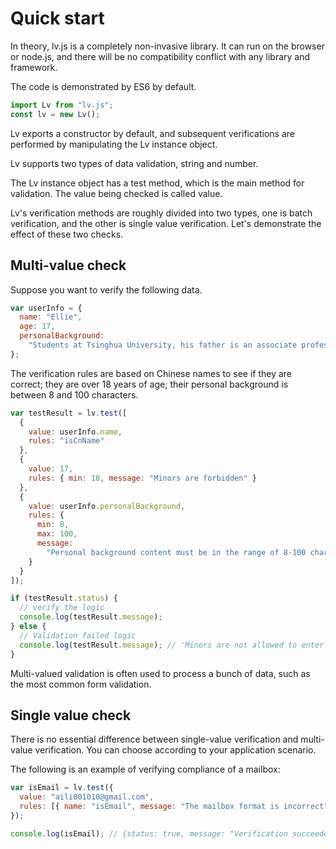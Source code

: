 # Quick start

In theory, lv.js is a completely non-invasive library. It can run on the browser or node.js, and there will be no compatibility conflict with any library and framework.

The code is demonstrated by ES6 by default.

```js
import Lv from "lv.js";
const lv = new Lv();
```

Lv exports a constructor by default, and subsequent verifications are performed by manipulating the Lv instance object.

Lv supports two types of data validation, string and number.

The Lv instance object has a test method, which is the main method for validation. The value being checked is called value.

Lv's verification methods are roughly divided into two types, one is batch verification, and the other is single value verification. Let's demonstrate the effect of these two checks.

## Multi-value check

Suppose you want to verify the following data.

```js
var userInfo = {
  name: "Ellie",
  age: 17,
  personalBackground:
    "Students at Tsinghua University, his father is an associate professor at the Central University for Nationalities, and his mother is a nurse in the outpatient department of psychology at Beijing People's Hospital."
};
```

The verification rules are based on Chinese names to see if they are correct; they are over 18 years of age; their personal background is between 8 and 100 characters.

```js
var testResult = lv.test([
  {
    value: userInfo.name,
    rules: "isCnName"
  },
  {
    value: 17,
    rules: { min: 18, message: "Minors are forbidden" }
  },
  {
    value: userInfo.personalBackground,
    rules: {
      min: 8,
      max: 100,
      message:
        "Personal background content must be in the range of 8-100 characters"
    }
  }
]);

if (testResult.status) {
  // verify the logic
  console.log(testResult.message);
} else {
  // Validation failed logic
  console.log(testResult.message); // 'Minors are not allowed to enter'
}
```

Multi-valued validation is often used to process a bunch of data, such as the most common form validation.

## Single value check

There is no essential difference between single-value verification and multi-value verification. You can choose according to your application scenario.

The following is an example of verifying compliance of a mailbox:

```js
var isEmail = lv.test({
  value: "aili001010@gmail.com",
  rules: [{ name: "isEmail", message: "The mailbox format is incorrect" }]
});

console.log(isEmail); // {status: true, message: "Verification succeeded"}
```
